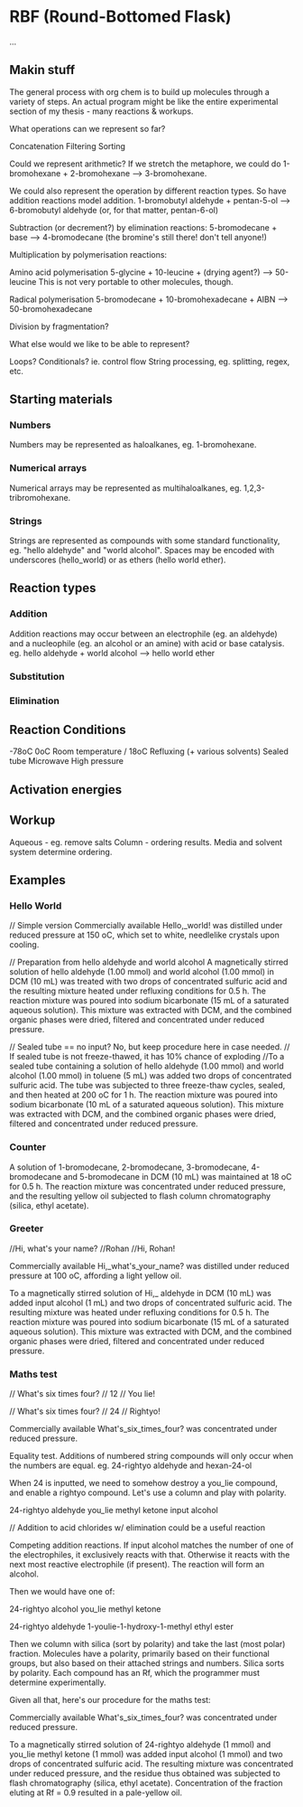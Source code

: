# RBF (Round-Bottomed Flask)

...

## Makin stuff

The general process with org chem is to build up molecules through a variety of steps.
An actual program might be like the entire experimental section of my thesis - many reactions & workups.

What operations can we represent so far?

Concatenation
Filtering
Sorting

Could we represent arithmetic? If we stretch the metaphore, we could do 1-bromohexane + 2-bromohexane --> 3-bromohexane.

We could also represent the operation by different reaction types. So have addition reactions model addition.
1-bromobutyl aldehyde + pentan-5-ol --> 6-bromobutyl aldehyde (or, for that matter, pentan-6-ol)

Subtraction (or decrement?) by elimination reactions:
5-bromodecane + base --> 4-bromodecane (the bromine's still there! don't tell anyone!)

Multiplication by polymerisation reactions:

Amino acid polymerisation
5-glycine + 10-leucine + (drying agent?) --> 50-leucine
This is not very portable to other molecules, though.

Radical polymerisation
5-bromodecane + 10-bromohexadecane + AIBN --> 50-bromohexadecane

Division by fragmentation?


What else would we like to be able to represent?

Loops? Conditionals? ie. control flow
String processing, eg. splitting, regex, etc.




## Starting materials

### Numbers

Numbers may be represented as haloalkanes, eg. 1-bromohexane.

### Numerical arrays

Numerical arrays may be represented as multihaloalkanes, eg. 1,2,3-tribromohexane.

### Strings

Strings are represented as compounds with some standard functionality, eg. "hello aldehyde" and "world alcohol". Spaces may be encoded with underscores (hello_world) or as ethers (hello world ether).



## Reaction types

### Addition

Addition reactions may occur between an electrophile (eg. an aldehyde) and a nucleophile (eg. an alcohol or an amine) with acid or base catalysis.
eg. hello aldehyde + world alcohol --> hello world ether

### Substitution

### Elimination


## Reaction Conditions

-78oC
0oC
Room temperature / 18oC
Refluxing (+ various solvents)
Sealed tube
Microwave
High pressure


## Activation energies


## Workup

Aqueous - eg. remove salts
Column - ordering results. Media and solvent system determine ordering.


## Examples

### Hello World

// Simple version
Commercially available Hello,_world! was distilled under reduced pressure at 150 oC, which set to white, needlelike crystals upon cooling.

// Preparation from hello aldehyde and world alcohol
A magnetically stirred solution of hello aldehyde (1.00 mmol) and world alcohol (1.00 mmol) in DCM (10 mL) was treated with two drops of concentrated sulfuric acid and the resulting mixture heated under refluxing conditions for 0.5 h. The reaction mixture was poured into sodium bicarbonate (15 mL of a saturated aqueous solution). This mixture was extracted with DCM, and the combined organic phases were dried, filtered and concentrated under reduced pressure.

// Sealed tube == no input? No, but keep procedure here in case needed.
// If sealed tube is not freeze-thawed, it has 10% chance of exploding
//To a sealed tube containing a solution of hello aldehyde (1.00 mmol) and world alcohol (1.00 mmol) in toluene (5 mL) was added two drops of concentrated sulfuric acid. The tube was subjected to three freeze-thaw cycles, sealed, and then heated at 200 oC for 1 h. The reaction mixture was poured into sodium bicarbonate (10 mL of a saturated aqueous solution). This mixture was extracted with DCM, and the combined organic phases were dried, filtered and concentrated under reduced pressure.


### Counter

A solution of 1-bromodecane, 2-bromodecane, 3-bromodecane, 4-bromodecane and 5-bromodecane in DCM (10 mL) was maintained at 18 oC for 0.5 h. The reaction mixture was concentrated under reduced pressure, and the resulting yellow oil subjected to flash column chromatography (silica, ethyl acetate).


### Greeter

//Hi, what's your name?
//Rohan
//Hi, Rohan!

Commercially available Hi,_what's_your_name? was distilled under reduced pressure at 100 oC, affording a light yellow oil.

To a magnetically stirred solution of Hi,_ aldehyde in DCM (10 mL) was added input alcohol (1 mL) and two drops of concentrated sulfuric acid. The resulting mixture was heated under refluxing conditions for 0.5 h. The reaction mixture was poured into sodium bicarbonate (15 mL of a saturated aqueous solution). This mixture was extracted with DCM, and the combined organic phases were dried, filtered and concentrated under reduced pressure.


### Maths test

// What's six times four?
// 12
// You lie!

// What's six times four?
// 24
// Rightyo!

Commercially available What's_six_times_four? was concentrated under reduced pressure.

Equality test. Additions of numbered string compounds will only occur when the numbers are equal.
eg. 24-rightyo aldehyde and hexan-24-ol


When 24 is inputted, we need to somehow destroy a you_lie compound, and enable a rightyo compound.
Let's use a column and play with polarity.


24-rightyo aldehyde
you_lie methyl ketone
input alcohol

// Addition to acid chlorides w/ elimination could be a useful reaction

Competing addition reactions. If input alcohol matches the number of one of the electrophiles, it exclusively reacts with that. Otherwise it reacts
with the next most reactive electrophile (if present). The reaction will form an alcohol.

Then we would have one of:

24-rightyo alcohol
you_lie methyl ketone

24-rightyo aldehyde
1-youlie-1-hydroxy-1-methyl ethyl ester

Then we column with silica (sort by polarity) and take the last (most polar) fraction.
Molecules have a polarity, primarily based on their functional groups, but also based on their attached strings and numbers.
Silica sorts by polarity. Each compound has an Rf, which the programmer must determine experimentally.

Given all that, here's our procedure for the maths test:

Commercially available What's_six_times_four? was concentrated under reduced pressure.

To a magnetically stirred solution of 24-rightyo aldehyde (1 mmol) and you_lie methyl ketone (1 mmol) was added input alcohol (1 mmol) and two drops of concentrated sulfuric acid. The resulting mixture was concentrated under reduced pressure, and the residue thus obtained was subjected to flash chromatography (silica, ethyl acetate). Concentration of the fraction eluting at Rf = 0.9 resulted in a pale-yellow oil.
